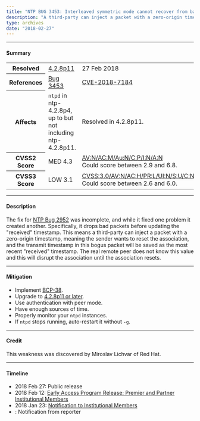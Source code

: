 ```yaml
---
title: "NTP BUG 3453: Interleaved symmetric mode cannot recover from bad state"
description: "A third-party can inject a packet with a zero-origin timestamp, meaning the sender wants to reset the association, and the transmit timestamp in this bogus packet will be saved as the most recent received timestamp. This bug was resolved in NTP 4.2.8p11."
type: archives
date: "2018-02-27"
---
```


* * *

#### Summary

<table>
  <tbody>
	<tr>
		<th><b>Resolved</b></th>
		<td><a href="/support/securitynotice/4_2_8p11-release-announcement/">4.2.8p11</a></td>
		<td>27 Feb 2018</td>
	</tr>
	<tr>
		<th><b>References</b></th>
		<td><a href="https://bugs.ntp.org/show_bug.cgi?id=3453">Bug 3453</a></td>
		<td><a href="https://nvd.nist.gov/vuln/detail/CVE-2018-7184">CVE-2018-7184</a></td>
	</tr>
	<tr>
		<th><b>Affects</b></th>
		<td><code>ntpd</code> in ntp-4.2.8p4, up to but not including ntp-4.2.8p11.</td>
		<td>Resolved in 4.2.8p11.</td>
	</tr>
	<tr>
		<th><b>CVSS2 Score</b></th>
		<td>MED 4.3</td>
		<td><a href="https://nvd.nist.gov/vuln-metrics/cvss/v2-calculator?vector=(AV:N/AC:M/Au:N/C:P/I:N/A:N)">AV:N/AC:M/Au:N/C:P/I:N/A:N</a><br> Could score between 2.9 and 6.8.</td>
	</tr>
	<tr>
		<th><b>CVSS3 Score<b></th>
		<td>LOW 3.1</td>
		<td><a href="https://www.first.org/cvss/calculator/3.0#CVSS:3.0/AV:N/AC:H/PR:L/UI:N/S:U/C:N/I:N/A:L">CVSS:3.0/AV:N/AC:H/PR:L/UI:N/S:U/C:N/I:N/A:L</a><br> Could score between 2.6 and 6.0.</td>
	</tr>	
  </tbody>	
</table>

* * *
    
#### Description 

The fix for [NTP Bug 2952](/support/securitynotice/ntpbug2952/) was incomplete, and while it fixed one problem it created another. Specifically, it drops bad packets before updating the "received" timestamp. This means a third-party can inject a packet with a zero-origin timestamp, meaning the sender wants to reset the association, and the transmit timestamp in this bogus packet will be saved as the most recent "received" timestamp. The real remote peer does not know this value and this will disrupt the association until the association resets.

* * *
    
#### Mitigation

* Implement [BCP-38](http://www.bcp38.info/index.php/Main_Page).
* Upgrade to [4.2.8p11 or later](https://downloads.nwtime.org/ntp/4.2.8/).
* Use authentication with peer mode.
* Have enough sources of time.
* Properly monitor your `ntpd` instances.
* If `ntpd` stops running, auto-restart it without `-g`.

* * *

#### Credit

This weakness was discovered by Miroslav Lichvar of Red Hat.

* * *

#### Timeline

* 2018 Feb 27: Public release
* 2018 Feb 12: [Early Access Program Release: Premier and Partner Institutional Members](https://www.nwtime.org/membership/benefits/)
* 2018 Jan 23: [Notification to Institutional Members](https://www.nwtime.org/membership/benefits/)
* : Notification from reporter